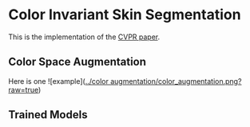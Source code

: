 # Color Invariant Skin Segmentation
This is the implementation of the [CVPR paper](https://openaccess.thecvf.com/content/CVPR2022W/FaDE-TCV/papers/Xu_Color_Invariant_Skin_Segmentation_CVPRW_2022_paper.pdf).
## Color Space Augmentation
Here is one ![example]([../color augmentation/color_augmentation.png?raw=true](https://github.com/HanXuMartin/Color-Invariant-Skin-Segmentation/blob/main/color%20augmentation/color_augmentation.png))
## Trained Models
